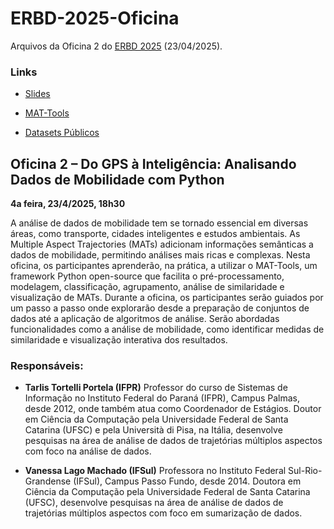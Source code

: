# ERBD-2025-Oficina

Arquivos da Oficina 2 do [ERBD 2025](https://erbd2025.paginas.ufsc.br/) (23/04/2025).

### Links
- [Slides](https://docs.google.com/presentation/d/1vtsMj11eimgJzKfpC0sJsFYgqbGNyGR3eqM7h2irw7E/edit?usp=sharing)

- [MAT-Tools](https://github.com/mat-analysis/mat-tools)
- [Datasets Públicos](https://github.com/mat-analysis/datasets)

## Oficina 2 – Do GPS à Inteligência: Analisando Dados de Mobilidade com Python
**4a feira, 23/4/2025, 18h30**

A análise de dados de mobilidade tem se tornado essencial em diversas áreas, como transporte, cidades inteligentes e estudos ambientais. As Multiple Aspect Trajectories (MATs) adicionam informações semânticas a dados de mobilidade, permitindo análises mais ricas e complexas. Nesta oficina, os participantes aprenderão, na prática, a utilizar o MAT-Tools, um framework Python open-source que facilita o pré-processamento, modelagem, classificação, agrupamento, análise de similaridade e visualização de MATs. Durante a oficina, os participantes serão guiados por um passo a passo onde explorarão desde a preparação de conjuntos de dados até a aplicação de algoritmos de análise. Serão abordadas funcionalidades como a análise de mobilidade, como identificar medidas de similaridade e visualização interativa dos resultados.

### Responsáveis:

- **Tarlis Tortelli Portela (IFPR)**
Professor do curso de Sistemas de Informação no Instituto Federal do Paraná (IFPR), Campus Palmas, desde 2012, onde também atua como Coordenador de Estágios. Doutor em Ciência da Computação pela Universidade Federal de Santa Catarina (UFSC) e pela Università di Pisa, na Itália, desenvolve pesquisas na área de análise de dados de trajetórias múltiplos aspectos com foco na análise de dados.

- **Vanessa Lago Machado (IFSul)**
Professora no Instituto Federal Sul-Rio-Grandense (IFSul), Campus Passo Fundo, desde 2014. Doutora em Ciência da Computação pela Universidade Federal de Santa Catarina (UFSC), desenvolve pesquisas na área de análise de dados de trajetórias múltiplos aspectos com foco em sumarização de dados.